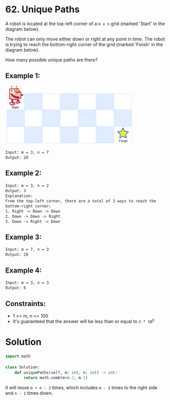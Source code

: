 # 62. Unique Paths

A robot is located at the top-left corner of a `m x n` grid (marked 'Start' in the diagram below).

The robot can only move either down or right at any point in time. The robot is trying to reach the bottom-right corner of the grid (marked 'Finish' in the diagram below).

How many possible unique paths are there?

## Example 1:
![robot_maze.png](/src/robot_maze.png)
```
Input: m = 3, n = 7
Output: 28
```

## Example 2:
```
Input: m = 3, n = 2
Output: 3
Explanation:
From the top-left corner, there are a total of 3 ways to reach the bottom-right corner:
1. Right -> Down -> Down
2. Down -> Down -> Right
3. Down -> Right -> Down
```

## Example 3:
```
Input: m = 7, n = 3
Output: 28
```

## Example 4:
```
Input: m = 3, n = 3
Output: 6
```

## Constraints:
- 1 <= m, n <= 100
- It's guaranteed that the answer will be less than or equal to <code>2 * 10<sup>9</sup></code>

# Solution
```python
import math

class Solution:
    def uniquePaths(self, m: int, n: int) -> int:
        return math.comb(m+n-2, m-1)
```
It will move `m + n - 2` times, which includes `m - 1` times to the right side and `n - 1` times down. 
